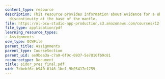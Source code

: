 ```yaml
---
content_type: resource
description: This resource provides information about evidence for a ubiquitous seismic
  discontinuity at the base of the mantle.
file: https://ol-ocw-studio-app-production.s3.amazonaws.com/courses/12-581-phase-transitions-in-the-earths-interior-spring-2005/7cbebf6cb94001461be19b05417e1759_sidor_pres_final.pdf
file_type: application/pdf
learning_resource_types:
- Assignments
ocw_type: OCWFile
parent_title: Assignments
parent_type: CourseSection
parent_uid: ae9bea3a-c7a0-6f9c-0937-5e7810fb9c81
resourcetype: Document
title: sidor_pres_final.pdf
uid: 7cbebf6c-b940-0146-1be1-9b05417e1759
---
```

